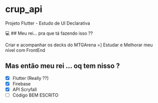 # crup_api

Projeto Flutter -  Estudo de UI Declarativa

💻 ## Meu rei... pra que tá fazendo isso ??

Criar e acompanhar os decks do MTGArena =]
Estudar e Melhorar meu nível com FrontEnd


## Mas então meu rei ... oq tem nisso ?
- [x] Flutter (Really ??)
- [x] Firebase
- [x] API Scryfall
- [ ] Código BEM ESCRITO
